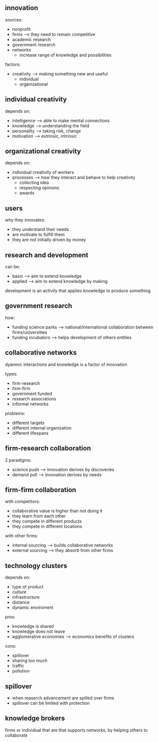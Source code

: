 ## innovation

sources:
* nonprofit
* firms --> they need to remain competitive
* academic research
* government research
* networks
    * increase range of knowledge and possibilities

factors:
* creativity --> making something new and useful
    * individual
    * organizational

## individual creativity

depends on:
* intelligence --> able to make mental connections
* knowledge --> understanding the field
* personality --> taking risk, change
* motivation --> extrinsic, intrinsic

## organizational creativity

depends on:
* individual creativity of workers
* processes --> how they interact and behave to help creativity
    * collecting idea
    * respecting opinions
    * awards

## users

why they innovates:
* they understand their needs
* are motivate to fulfill them
* they are not initially driven by money

## research and development

can be:
* basic --> aim to extend knowledge
* applied --> aim to extend knowledge by making

development is an activity that applies knowledge to produce something

## government research

how:
* funding science parks --> national/international collaboration between firms/universities
* funding incubators --> helps development of others entities


## collaborative networks

dyanmic interactions and knowledge is a factor of innovation 

types:
* firm-research
* firm-firm
* government funded
* research associations
* informal networks

problems:
* different targets
* different internal organization
* different lifespans

## firm-research collaboration

2 paradigms:
* science push --> innovation derives by discoveries
* demand pull --> innovation derives by needs

## firm-firm collaboration

with competitors:
* collaborative value is higher than not doing it 
* they learn from each other
* they compete in different products
* they compete in different locations

with other firms:
* internal sourcing --> builds collaborative networks
* external sourcing --> they absorb from other firms

## technology clusters

depends on:
* type of product
* culture
* infrastructure
* distance
* dynamic enviroment

pros:
* knowledge is shared
* knowledge does not leave
* agglomerative economies --> economics benefits of clusters

cons:
* spillover
* sharing too much
* traffic
* pollution

## spillover

* when reaserch advancement are spilled over firms
* spillover can be limited with protection

## knowledge brokers

firms or individual that are that supports networks, by helping others to collaborate